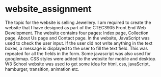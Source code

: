 # website_assignment 


The topic for the website is selling Jewellery.
I am required to create the website that I have designed as part of the CTEC3905 Front End Web Development. The website contains four pages: Index page, Collection page, About Us page and Contact page. In the website, JavaScript was used to check the user input. If the user did not write anything in the text boxes, a message is displayed to the user to fill the text field. This was repeated for all the fields in the form. Some javascript was also used for googlemap. CSS styles were added to the website for mobile and desktop. 
W3 School website was used to get some idea for html, css, javaScript, hamburger, transition, animation etc. 
